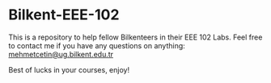 # Bilkent-EEE-102

This is a repository to help fellow Bilkenteers in their EEE 102 Labs. Feel free to contact me if you have any questions on anything: mehmetcetin@ug.bilkent.edu.tr

Best of lucks in your courses, enjoy!
